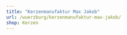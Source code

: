 ```yaml
---
title: "Kerzenmanufaktur Max Jakob"
url: /wuerzburg/kerzenmanufaktur-max-jakob/
shop: Kerzen
---
```

